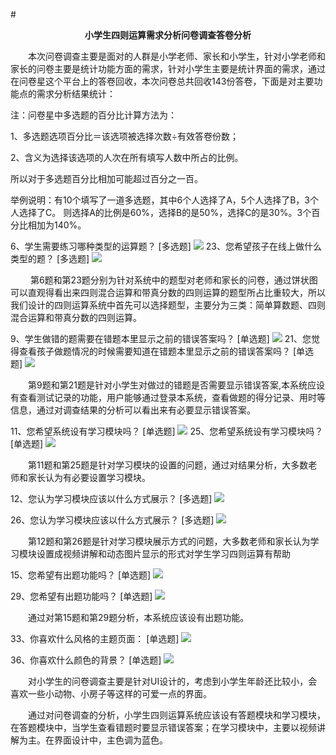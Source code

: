#**<center>小学生四则运算需求分析问卷调查答卷分析</center>**
        
&emsp;&emsp;本次问卷调查主要是面对的人群是小学老师、家长和小学生，针对小学老师和家长的问卷主要是统计功能方面的需求，针对小学生主要是统计界面的需求，通过在问卷星这个平台上的答卷回收，本次问卷总共回收143份答卷，下面是对主要功能点的需求分析结果统计：

注：问卷星中多选题的百分比计算方法为：

1、多选题选项百分比＝该选项被选择次数÷有效答卷份数；

2、含义为选择该选项的人次在所有填写人数中所占的比例。

所以对于多选题百分比相加可能超过百分之一百。

举例说明：有10个填写了一道多选题，其中6个人选择了A，5个人选择了B，3个人选择了C。 则选择A的比例是60%，选择B的是50%，选择C的是30%。3个百分比相加为140%。

6、学生需要练习哪种类型的运算题？   [多选题]
![](http://i.imgur.com/TzY0JNu.png)
23、您希望孩子在线上做什么类型的题？   [多选题]
![](http://i.imgur.com/OIGjZbs.png)


       
&emsp;&emsp; 第6题和第23题分别为针对系统中的题型对老师和家长的问卷，通过饼状图可以直观得看出来四则混合运算和带真分数的四则运算的题型所占比重较大，所以我们设计的四则运算系统中首先可以选择题型，主要分为三类：简单算数题、四则混合运算和带真分数的四则运算。


9、学生做错的题需要在错题本里显示之前的错误答案吗？   [单选题]
![](http://i.imgur.com/JK9CjE2.png)
21、您觉得查看孩子做题情况的时候需要知道在错题本里显示之前的错误答案吗？   [单选题]
![](http://i.imgur.com/mHfWh6F.png)

&emsp;&emsp;第9题和第21题是针对小学生对做过的错题是否需要显示错误答案,本系统应设有查看测试记录的功能，用户能够通过登录本系统，查看做题的得分记录、用时等信息，通过对调查结果的分析可以看出来有必要显示错误答案。

11、您希望系统设有学习模块吗？   [单选题]
![](http://i.imgur.com/y6D2Kye.png)
25、您希望系统设有学习模块吗？   [单选题]
![](http://i.imgur.com/BwGwdhd.png)

&emsp;&emsp;第11题和第25题是针对学习模块的设置的问题，通过对结果分析，大多数老师和家长认为有必要设置学习模块。

12、您认为学习模块应该以什么方式展示？   [多选题]
![](http://i.imgur.com/CmCEzb4.png)

26、您认为学习模块应该以什么方式展示？   [多选题]
![](http://i.imgur.com/hSa4eGE.png)

&emsp;&emsp;第12题和第26题是针对学习模块展示方式的问题，大多数老师和家长认为学习模块设置成视频讲解和动态图片显示的形式对学生学习四则运算有帮助

15、您希望有出题功能吗？   [单选题]
![](http://i.imgur.com/r1xVP6X.png)

29、您希望有出题功能吗？   [单选题]
![](http://i.imgur.com/dsodkJI.png)

&emsp;&emsp;通过对第15题和第29题分析，本系统应该设有出题功能。


33、你喜欢什么风格的主题页面：   [单选题]
![](http://i.imgur.com/Xg1br0k.png)

36、你喜欢什么颜色的背景？   [单选题]
![](http://i.imgur.com/FAgOEkO.png)

&emsp;&emsp;对小学生的问卷调查主要是针对UI设计的，考虑到小学生年龄还比较小，会喜欢一些小动物、小房子等这样的可爱一点的界面。
        
&emsp;&emsp;通过对问卷调查的分析，小学生四则运算系统应该设有答题模块和学习模块，在答题模块中，当学生查看错题时要显示错误答案；在学习模块中，主要以视频讲解为主。在界面设计中，主色调为蓝色。